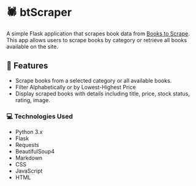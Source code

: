 # 🕷️ btScraper

A simple Flask application that scrapes book data from [Books to Scrape](https://books.toscrape.com). 
This app allows users to scrape books by category or retrieve all books available on the site.

## 📌 Features

- Scrape books from a selected category or all available books.
- Filter Alphabetically or by Lowest-Highest Price
- Display scraped books with details including title, price, stock status, rating, image.


### 💻 Technologies Used

- Python 3.x
- Flask
- Requests
- BeautifulSoup4
- Markdown
- CSS
- JavaScript
- HTML
